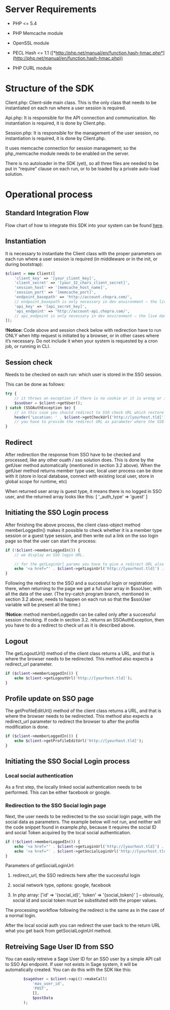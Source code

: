 Server Requirements
===================

-   PHP &lt;= 5.4

-   PHP Memcache module

-   OpenSSL module

-   PECL Hash &lt;= 1.1 ([*http://php.net/manual/en/function.hash-hmac.php*](http://php.net/manual/en/function.hash-hmac.php))

-   PHP CURL module

Structure of the SDK
====================

Client.php: Client-side main class. This is the only class that needs to be instantiated on each run where a user session is required.

Api.php: It is responsible for the API connection and communication. No instantiation is required, it is done by Client.php.

Session.php: It is responsible for the management of the user session, no instantiation is required, it is done by Client.php.

It uses memcache connection for session management; so the php\_memcache module needs to be enabled on the server.

There is no autoloader in the SDK (yet), so all three files are needed to be put in “require” clause on each run, or to be loaded by a private auto-load solution.

Operational process
===================

Standard Integration Flow
---------------------
Flow chart of how to integrate this SDK into your system can be found [here](https://choprasso-public.s3.amazonaws.com/uploads/standard_integration_flow.png).

Instantiation
-------------

It is necessary to instantiate the Client class with the proper parameters on each run where a user session is required (in middleware or in the init, or during bootstrap):

```php
$client = new Client([
	'client_key' => '[your_client_key]',
	'client_secret' => '[your_32_chars_client_secret]',
	'session_host' => '[memcache_host_name]',
	'session_port' => '[memcache_port]',
	'endpoint_basepath' => 'http://account.chopra.com/', 
    // endpoint_basepath is only necessary in dev environment – the live domain is predefined into the SDK.
	'api_key' => '[api_secret_key]',
	'api_endpoint' => 'http://account-api.chopra.com/', 
    // api_endpoint is only necessary in dev environment – the live domain is predefined into the SDK.
]);
```
**!Notice:** Code above and session check below with redirection have to run ONLY when http request is initiated by a browser, or in other cases where it’s necessary. Do not include it when your system is requested by a cron job, or running in CLI.

Session check
-------------

Needs to be checked on each run: which user is stored in the SSO session.

This can be done as follows:

```php
try {
	// it throws an exception if there is no cookie or it is wrong or it has a invalid session ID
	$ssoUser = $client->getUser();
} catch (SSOAuthException $e) {
	// in this case you should redirect to SSO check URL which restore the user session from an existing session ID or if the user is not logged in (there is no existing session) then creates a guest session
	header('Location: ' . $client->getCheckUrl('http://[yourhost.tld]')); 
    // you have to provide the redirect URL as parameter where the SSO should redirect back to. It can be any URL where this code snippet runs again. You can redirect to any URL because this code should be executed at each runtime.
}
```

Redirect
--------

After redirection the response from SSO have to be checked and processed, like any other ouath / sso solution does. This is done by the getUser method automatically (mentioned in section 3.2 above). When the getUser method returns member type user, local user process can be done with it (store in local database, connect with existing local user, store in global scope for runtime, etc)

When returned user array is guest type, it means there is no logged in SSO user, and the returned array looks like this: \[ '\_auth\_type' =&gt; 'guest' \]

Initiating the SSO Login process
--------------------------------

After finishing the above process, the client class-object method memberLoggedIn() makes it possible to check whether it is a member type session or a guest type session, and then write out a link on the sso login page so that the user can start the process:

```php
if (!$client->memberLoggedIn()) {
	// we display an SSO login URL.

	// for the getLoginUrl params you have to give a redirect URL also
	echo '<a href="' . $client->getLoginUrl('http://[yourhost.tld]') . '">Login with SSO</a>';
}
```

Following the redirect to the SSO and a successful login or registration there, when returning to the page we get a full user array in $ssoUser, with all the data of the user. (The try-catch program branch, mentioned in section 3.2 above, needs to happen on each run so that the $ssoUser variable will be present all the time.)

**!Notice:** method memberLoggedIn can be called only after a successful session checking. If code in section 3.2. returns an SSOAuthException, then you have to do a redirect to check url as it is described above.

Logout
------

The getLogoutUrl() method of the client class returns a URL, and that is where the browser needs to be redirected. This method also expects a redirect\_url parameter.

```php
if ($client->memberLoggedIn()) {
	echo $client->getLogoutUrl('http://[yourhost.tld]');
}
```

Profile update on SSO page
--------------------------

The getProfileEditUrl() method of the client class returns a URL, and that is where the browser needs to be redirected. This method also expects a redirect\_url parameter to redirect the browser to after the profile modification is done.

```php
if ($client->memberLoggedIn()) {
	echo $client->getProfileEditUrl('http://[yourhost.tld]');
}
```    

Initiating the SSO Social Login process
---------------------------------------

### Local social authentication

As a first step, the locally linked social authentication needs to be performed. This can be either facebook or google.

### Redirection to the SSO Social login page

Next, the user needs to be redirected to the sso social login page, with the social data as parameters. The example below will not run, and neither will the code snippet found in example.php, because it requires the social ID and social Token acquired by the local social authentication.

```php
if (!$client->memberLoggedIn()) {
	echo '<a href="' . $client->getLoginUrl('http://[yourhost.tld]') . '">Login with SSO</a>';
	echo '<a href="' . $client->getSocialLoginUrl('http://[yourhost.tld]', 'google', ['id' => '{social_id}', 'token' => '{social_token}' ]) . '">Login with social</a>';
}
```

Parameters of getSocialLoginUrl:

1.  redirect_url, the SSO redirects here after the successful login

2.  social network type, options: google, facebook

3.  In php array: ['id' => '{social_id}', 'token' => '{social_token}' ] – obviously, social id and social token must be substituted with the proper values.

The processing workflow following the redirect is the same as in the case of a normal login.

After the local social auth you can redirect the user back to the return URL what you get back from getSocialLoginUrl method.

Retreiving Sage User ID from SSO
------------------------------------
You can easily retreive a Sage User ID for an SSO user by a simple API call to SSO Api endpoint. If user not exists in Sage system, it will be automatically created. 
You can do this with the SDK like this:
```php
        $sageUser = $client->api()->makeCall(
            'mas_user_id',
            'POST',
            [],
            $postData
        );
```

